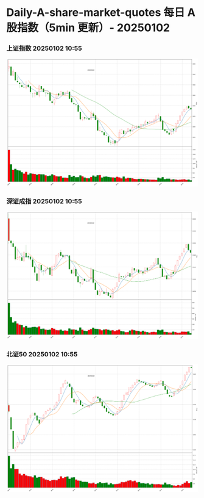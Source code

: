 
# Daily-A-share-market-quotes 每日 A 股指数（5min 更新）- 20250102

### 上证指数 20250102 10:55
![](./fig/2025/1/20250102-sh000001.png)

### 深证成指 20250102 10:55
![](./fig/2025/1/20250102-sz399001.png)

### 北证50 20250102 10:55
![](./fig/2025/1/20250102-bj899050.png)
